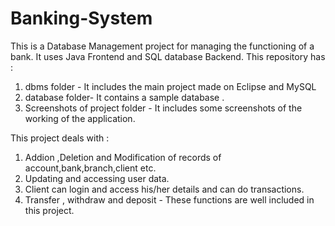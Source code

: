 # Banking-System
This is a Database Management project for managing the functioning of a bank. It uses Java Frontend and SQL database Backend. 
This repository has :

1. dbms folder - It includes the main project made on Eclipse and MySQL
2. database folder- It contains a sample database .
3. Screenshots of project folder - It includes some screenshots of the working of the application.

This project deals with :

1. Addion ,Deletion and Modification of records of account,bank,branch,client etc.
2. Updating and accessing user data.
3. Client can login and access his/her details and can do transactions.
4. Transfer , withdraw and deposit - These functions are well included in this project.
